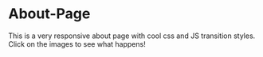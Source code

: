 # About-Page
This is a very responsive about page with cool css and JS transition styles.
Click on the images to see what happens!
